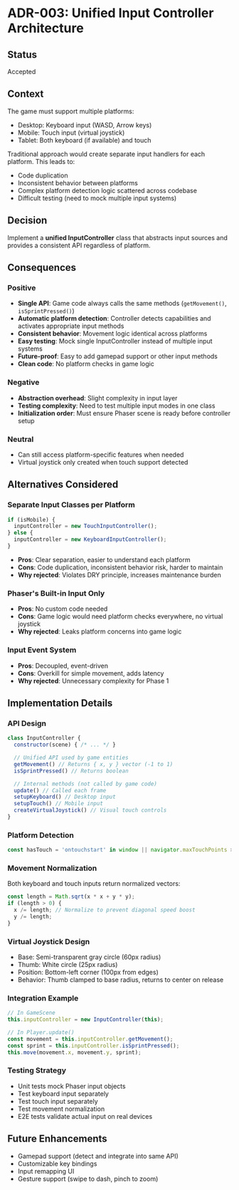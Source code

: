 # ADR-003: Unified Input Controller Architecture

## Status
Accepted

## Context
The game must support multiple platforms:
- Desktop: Keyboard input (WASD, Arrow keys)
- Mobile: Touch input (virtual joystick)
- Tablet: Both keyboard (if available) and touch

Traditional approach would create separate input handlers for each platform. This leads to:
- Code duplication
- Inconsistent behavior between platforms
- Complex platform detection logic scattered across codebase
- Difficult testing (need to mock multiple input systems)

## Decision
Implement a **unified InputController** class that abstracts input sources and provides a consistent API regardless of platform.

## Consequences

### Positive
- **Single API**: Game code always calls the same methods (`getMovement()`, `isSprintPressed()`)
- **Automatic platform detection**: Controller detects capabilities and activates appropriate input methods
- **Consistent behavior**: Movement logic identical across platforms
- **Easy testing**: Mock single InputController instead of multiple input systems
- **Future-proof**: Easy to add gamepad support or other input methods
- **Clean code**: No platform checks in game logic

### Negative
- **Abstraction overhead**: Slight complexity in input layer
- **Testing complexity**: Need to test multiple input modes in one class
- **Initialization order**: Must ensure Phaser scene is ready before controller setup

### Neutral
- Can still access platform-specific features when needed
- Virtual joystick only created when touch support detected

## Alternatives Considered

### Separate Input Classes per Platform
```javascript
if (isMobile) {
  inputController = new TouchInputController();
} else {
  inputController = new KeyboardInputController();
}
```
- **Pros**: Clear separation, easier to understand each platform
- **Cons**: Code duplication, inconsistent behavior risk, harder to maintain
- **Why rejected**: Violates DRY principle, increases maintenance burden

### Phaser's Built-in Input Only
- **Pros**: No custom code needed
- **Cons**: Game logic would need platform checks everywhere, no virtual joystick
- **Why rejected**: Leaks platform concerns into game logic

### Input Event System
- **Pros**: Decoupled, event-driven
- **Cons**: Overkill for simple movement, adds latency
- **Why rejected**: Unnecessary complexity for Phase 1

## Implementation Details

### API Design
```javascript
class InputController {
  constructor(scene) { /* ... */ }

  // Unified API used by game entities
  getMovement() // Returns { x, y } vector (-1 to 1)
  isSprintPressed() // Returns boolean

  // Internal methods (not called by game code)
  update() // Called each frame
  setupKeyboard() // Desktop input
  setupTouch() // Mobile input
  createVirtualJoystick() // Visual touch controls
}
```

### Platform Detection
```javascript
const hasTouch = 'ontouchstart' in window || navigator.maxTouchPoints > 0;
```

### Movement Normalization
Both keyboard and touch inputs return normalized vectors:
```javascript
const length = Math.sqrt(x * x + y * y);
if (length > 0) {
  x /= length; // Normalize to prevent diagonal speed boost
  y /= length;
}
```

### Virtual Joystick Design
- Base: Semi-transparent gray circle (60px radius)
- Thumb: White circle (25px radius)
- Position: Bottom-left corner (100px from edges)
- Behavior: Thumb clamped to base radius, returns to center on release

### Integration Example
```javascript
// In GameScene
this.inputController = new InputController(this);

// In Player.update()
const movement = this.inputController.getMovement();
const sprint = this.inputController.isSprintPressed();
this.move(movement.x, movement.y, sprint);
```

### Testing Strategy
- Unit tests mock Phaser input objects
- Test keyboard input separately
- Test touch input separately
- Test movement normalization
- E2E tests validate actual input on real devices

## Future Enhancements
- Gamepad support (detect and integrate into same API)
- Customizable key bindings
- Input remapping UI
- Gesture support (swipe to dash, pinch to zoom)
